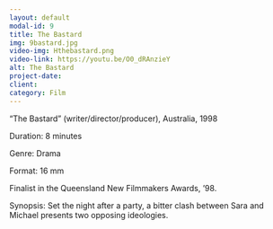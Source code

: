 ```yaml
---
layout: default
modal-id: 9
title: The Bastard
img: 9bastard.jpg
video-img: Hthebastard.png
video-link: https://youtu.be/O0_dRAnzieY
alt: The Bastard
project-date: 
client:
category: Film
---
```


“The Bastard” (writer/director/producer), Australia, 1998

Duration: 8 minutes

Genre: Drama

Format: 16 mm

Finalist in the Queensland New Filmmakers Awards, ’98.

Synopsis: Set the night after a party, a bitter clash between Sara and Michael presents two opposing ideologies.

